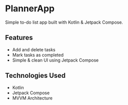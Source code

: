 # PlannerApp
Simple to-do list app built with Kotlin &amp; Jetpack Compose.

## Features  
- Add and delete tasks
- Mark tasks as completed
- Simple & clean UI using Jetpack Compose

## Technologies Used  
- Kotlin  
- Jetpack Compose  
- MVVM Architecture
